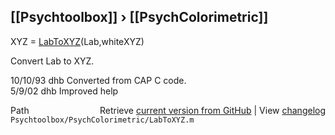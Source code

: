## [[Psychtoolbox]] &#8250; [[PsychColorimetric]]

XYZ = [LabToXYZ](LabToXYZ)(Lab,whiteXYZ)  
  
Convert Lab to XYZ.  
  
10/10/93    dhb   Converted from CAP C code.  
5/9/02      dhb   Improved help  




<div class="code_header" style="text-align:right;">
  <span style="float:left;">Path&nbsp;&nbsp;</span> <span class="counter">Retrieve <a href=
  "https://raw.github.com/Psychtoolbox-3/Psychtoolbox-3/beta/Psychtoolbox/PsychColorimetric/LabToXYZ.m">current version from GitHub</a> | View <a href=
  "https://github.com/Psychtoolbox-3/Psychtoolbox-3/commits/beta/Psychtoolbox/PsychColorimetric/LabToXYZ.m">changelog</a></span>
</div>
<div class="code">
  <code>Psychtoolbox/PsychColorimetric/LabToXYZ.m</code>
</div>

